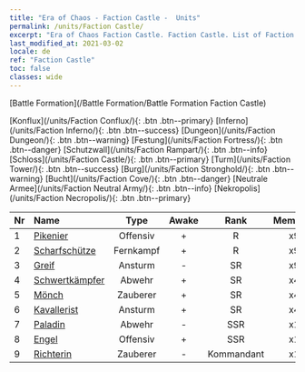 ```yaml
---
title: "Era of Chaos - Faction Castle -  Units"
permalink: /units/Faction Castle/
excerpt: "Era of Chaos Faction Castle. Faction Castle. List of Faction in Era of Chaos"
last_modified_at: 2021-03-02
locale: de
ref: "Faction Castle"
toc: false
classes: wide
---
```

  [Battle Formation](/Battle Formation/Battle Formation Faction Castle)

 [Konflux](/units/Faction Conflux/){: .btn .btn--primary} [Inferno](/units/Faction Inferno/){: .btn .btn--success} [Dungeon](/units/Faction Dungeon/){: .btn .btn--warning} [Festung](/units/Faction Fortress/){: .btn .btn--danger} [Schutzwall](/units/Faction Rampart/){: .btn .btn--info} [Schloss](/units/Faction Castle/){: .btn .btn--primary} [Turm](/units/Faction Tower/){: .btn .btn--success} [Burg](/units/Faction Stronghold/){: .btn .btn--warning} [Bucht](/units/Faction Cove/){: .btn .btn--danger} [Neutrale Armee](/units/Faction Neutral Army/){: .btn .btn--info} [Nekropolis](/units/Faction Necropolis/){: .btn .btn--primary} 

  | Nr |         Name        |   Type   | Awake |    Rank   |   Members     |  Stars  |  Attack  |     HP    | Awaken Name  |
  |:---|:--------------------|:--------:|:-----:|:---------:|:-------------:|:-------:|:--------:|:---------:|:-------------|
  | 1 | [Pikenier](/units/Pikeman/) | Offensiv | + | R | x9 | <i class="fas fa-star"/> | 84.4 | 645 |  Hellebardenträger  |
  | 2 | [Scharfschütze](/units/Marksman/) | Fernkampf | + | R | x9 | <i class="fas fa-star"/> | 85.3 | 438 |  Meisterbogenschütze  |
  | 3 | [Greif](/units/Griffin/) | Ansturm | - | SR | x9 | <i class="fas fa-star"/><i class="fas fa-star"/> | 151.4 | 1850 |   -   |
  | 4 | [Schwertkämpfer](/units/Swordsman/) | Abwehr | + | SR | x4 | <i class="fas fa-star"/><i class="fas fa-star"/> | 54.6 | 1324 |  Kreuzritter  |
  | 5 | [Mönch](/units/Monk/) | Zauberer | + | SR | x4 | <i class="fas fa-star"/> | 102.6 | 662 |  Zelot  |
  | 6 | [Kavallerist](/units/Cavalier/) | Ansturm | + | SR | x4 | <i class="fas fa-star"/> | 79.4 | 811 |  Heldenhafte Ritter  |
  | 7 | [Paladin](/units/Paladin/) | Abwehr | - | SSR | x1 | <i class="fas fa-star"/><i class="fas fa-star"/><i class="fas fa-star"/> | 128.0 | 2589 |  Oberster Paladin  |
  | 8 | [Engel](/units/Angel/) | Offensiv | + | SSR | x1 | <i class="fas fa-star"/><i class="fas fa-star"/><i class="fas fa-star"/> | 792.0 | 5431 |  Erzengel  |
  | 9 | [Richterin](/units/Judicator/) | Zauberer | - | Kommandant | x1 | <i class="fas fa-star"/><i class="fas fa-star"/><i class="fas fa-star"/> | 565.7 | 6109 |   -   |

